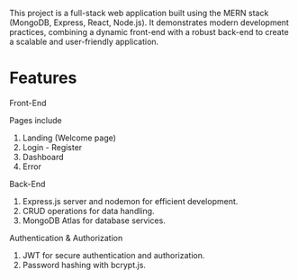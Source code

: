 This project is a full-stack web application built using the MERN stack (MongoDB, Express, React, Node.js). It demonstrates modern development practices, combining a dynamic front-end with a robust back-end to create a scalable and user-friendly application.

<h1> Features</h1>

Front-End

Pages include
1. Landing (Welcome page)
2. Login - Register
3. Dashboard
4. Error

Back-End
1. Express.js server and nodemon for efficient development.
2. CRUD operations for data handling.
3. MongoDB Atlas for database services.

Authentication & Authorization
1. JWT for secure authentication and authorization.
2. Password hashing with bcrypt.js.
